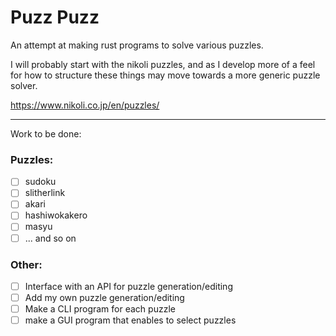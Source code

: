 # Puzz Puzz

An attempt at making rust programs to solve various puzzles.

I will probably start with the nikoli puzzles, and as I develop more of a feel for how to structure these things may move towards a more generic puzzle solver.

https://www.nikoli.co.jp/en/puzzles/ 

-------

Work to be done:

### Puzzles:
 - [ ] sudoku
 - [ ] slitherlink
 - [ ] akari
 - [ ] hashiwokakero
 - [ ] masyu
 - [ ] ... and so on

### Other:
 - [ ] Interface with an API for puzzle generation/editing
 - [ ] Add my own puzzle generation/editing
 - [ ] Make a CLI program for each puzzle
 - [ ] make a GUI program that enables to select puzzles
